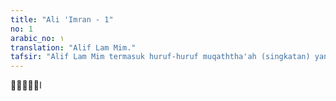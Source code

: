 ```yaml
---
title: "Ali 'Imran - 1"
no: 1
arabic_no: ١
translation: "Alif Lam Mim."
tafsir: "Alif Lam Mim termasuk huruf-huruf muqaththa'ah (singkatan) yang terletak pada permulaan beberapa surah Al-Qur'an. Para mufasir berbeda pendapat tentang maksud huruf-huruf itu, selanjutnya lihat masalah ini pada judul \"Fawatihus-suwar\" pada permulaan jilid I tafsir ini."
---
```

الۤمّۤ 